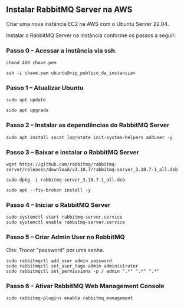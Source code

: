## Instalar RabbitMQ Server na AWS

Criar uma nova instância EC2 na AWS com o Ubuntu Server 22.04. 

Instalar o RabbitMQ Server na instância conforme os passos a seguir:


### Passo 0 - Acessar a instância via ssh.

```
chmod 400 chave.pem
```

```
ssh -i chave.pem ubuntu@<ip_publico_da_instancia>
```

### Passo 1 – Atualizar Ubuntu 
```
sudo apt update
```

```
sudo apt upgrade
```


### Passo 2 – Instalar as dependências do RabbitMQ Server

```
sudo apt install socat logrotate init-system-helpers adduser -y
```

### Passo 3 – Baixar e instalar o RabbitMQ Server

```
wget https://github.com/rabbitmq/rabbitmq-server/releases/download/v3.10.7/rabbitmq-server_3.10.7-1_all.deb
```
```
sudo dpkg -i rabbitmq-server_3.10.7-1_all.deb
```
```
sudo apt --fix-broken install -y
```

### Passo 4 – Iniciar o RabbitMQ Server

```
sudo systemctl start rabbitmq-server.service
sudo systemctl enable rabbitmq-server.service
```


### Passo 5 – Criar Admin User no RabbitMQ

Obs: Trocar "password" por uma senha.

```
sudo rabbitmqctl add_user admin password 
sudo rabbitmqctl set_user_tags admin administrator
sudo rabbitmqctl set_permissions -p / admin ".*" ".*" ".*"
```


### Passo 6 – Ativar RabbitMQ Web Management Console

```
sudo rabbitmq-plugins enable rabbitmq_management
```
